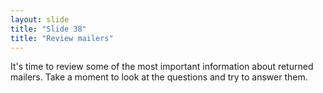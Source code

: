 ```yaml
---
layout: slide
title: "Slide 38"
title: "Review mailers"
---
```


It's time to review some of the most important information about returned mailers. Take a moment to look at the questions and try to answer them.